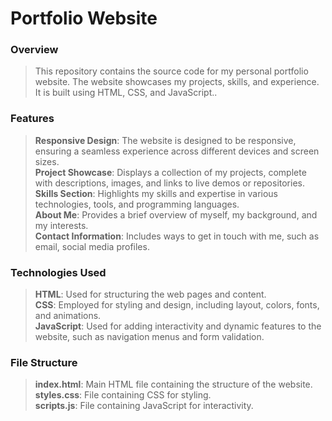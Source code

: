 <h1 class="major">Portfolio Website</h1>
                  									<h3>Overview</h3>
									<blockquote>This repository contains the source code for my personal portfolio website. The website showcases my projects, skills, and experience. It is built using HTML, CSS, and JavaScript..</blockquote>
																		<h3>Features</h3>
									<blockquote><b>Responsive Design</b>: The website is designed to be responsive, ensuring a seamless experience across different devices and screen sizes.<br>
<b>Project Showcase</b>: Displays a collection of my projects, complete with descriptions, images, and links to live demos or repositories.<br>
<b>Skills Section</b>: Highlights my skills and expertise in various technologies, tools, and programming languages.<br>
<b>About Me</b>: Provides a brief overview of myself, my background, and my interests.<br>
<b>Contact Information</b>: Includes ways to get in touch with me, such as email, social media profiles. </blockquote>
									<h3>Technologies Used</h3>
									<blockquote><b>HTML</b>: Used for structuring the web pages and content.<br>
<b>CSS</b>: Employed for styling and design, including layout, colors, fonts, and animations.<br>
<b>JavaScript</b>: Used for adding interactivity and dynamic features to the website, such as navigation menus and form validation.</blockquote>
                  <h3>File Structure</h3>
									<blockquote><b>index.html</b>: Main HTML file containing the structure of the website.<br>
<b>styles.css</b>: File containing CSS for styling.<br>
<b>scripts.js</b>: File containing JavaScript for interactivity.<br></blockquote>
